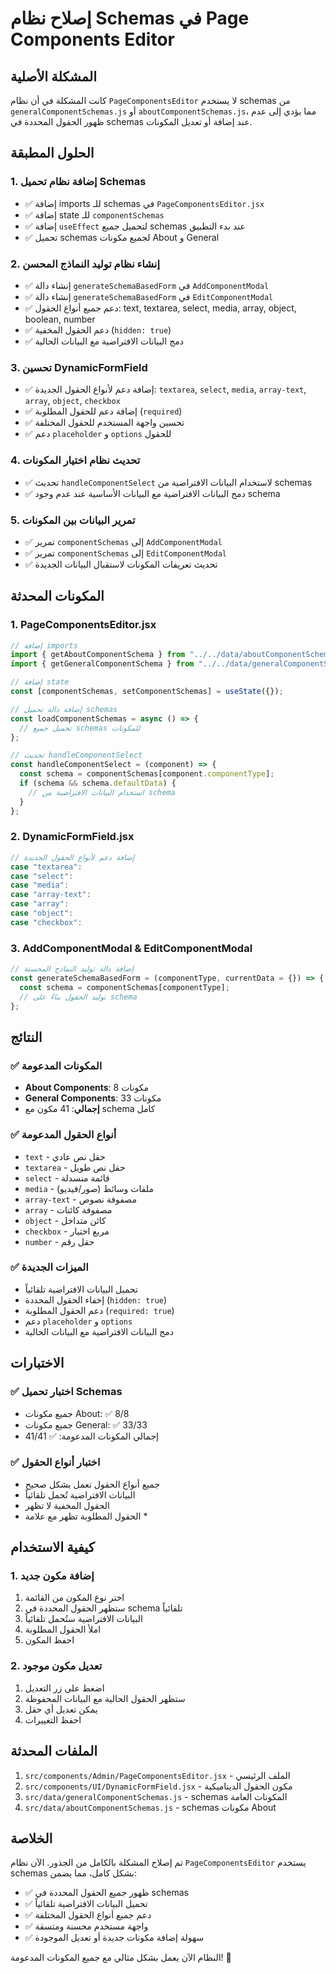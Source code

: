 # إصلاح نظام Schemas في Page Components Editor

## المشكلة الأصلية
كانت المشكلة في أن نظام `PageComponentsEditor` لا يستخدم schemas من `generalComponentSchemas.js` أو `aboutComponentSchemas.js`، مما يؤدي إلى عدم ظهور الحقول المحددة في schemas عند إضافة أو تعديل المكونات.

## الحلول المطبقة

### 1. إضافة نظام تحميل Schemas
- ✅ إضافة imports للـ schemas في `PageComponentsEditor.jsx`
- ✅ إضافة state للـ `componentSchemas`
- ✅ إضافة `useEffect` لتحميل جميع schemas عند بدء التطبيق
- ✅ تحميل schemas لجميع مكونات About و General

### 2. إنشاء نظام توليد النماذج المحسن
- ✅ إنشاء دالة `generateSchemaBasedForm` في `AddComponentModal`
- ✅ إنشاء دالة `generateSchemaBasedForm` في `EditComponentModal`
- ✅ دعم جميع أنواع الحقول: text, textarea, select, media, array, object, boolean, number
- ✅ دعم الحقول المخفية (`hidden: true`)
- ✅ دمج البيانات الافتراضية مع البيانات الحالية

### 3. تحسين DynamicFormField
- ✅ إضافة دعم لأنواع الحقول الجديدة: `textarea`, `select`, `media`, `array-text`, `array`, `object`, `checkbox`
- ✅ إضافة دعم للحقول المطلوبة (`required`)
- ✅ تحسين واجهة المستخدم للحقول المختلفة
- ✅ دعم `placeholder` و `options` للحقول

### 4. تحديث نظام اختيار المكونات
- ✅ تحديث `handleComponentSelect` لاستخدام البيانات الافتراضية من schemas
- ✅ دمج البيانات الافتراضية مع البيانات الأساسية عند عدم وجود schema

### 5. تمرير البيانات بين المكونات
- ✅ تمرير `componentSchemas` إلى `AddComponentModal`
- ✅ تمرير `componentSchemas` إلى `EditComponentModal`
- ✅ تحديث تعريفات المكونات لاستقبال البيانات الجديدة

## المكونات المحدثة

### 1. PageComponentsEditor.jsx
```javascript
// إضافة imports
import { getAboutComponentSchema } from "../../data/aboutComponentSchemas";
import { getGeneralComponentSchema } from "../../data/generalComponentSchemas";

// إضافة state
const [componentSchemas, setComponentSchemas] = useState({});

// إضافة دالة تحميل schemas
const loadComponentSchemas = async () => {
  // تحميل جميع schemas للمكونات
};

// تحديث handleComponentSelect
const handleComponentSelect = (component) => {
  const schema = componentSchemas[component.componentType];
  if (schema && schema.defaultData) {
    // استخدام البيانات الافتراضية من schema
  }
};
```

### 2. DynamicFormField.jsx
```javascript
// إضافة دعم لأنواع الحقول الجديدة
case "textarea":
case "select":
case "media":
case "array-text":
case "array":
case "object":
case "checkbox":
```

### 3. AddComponentModal & EditComponentModal
```javascript
// إضافة دالة توليد النماذج المحسنة
const generateSchemaBasedForm = (componentType, currentData = {}) => {
  const schema = componentSchemas[componentType];
  // توليد الحقول بناءً على schema
};
```

## النتائج

### ✅ المكونات المدعومة
- **About Components**: 8 مكونات
- **General Components**: 33 مكونات
- **إجمالي**: 41 مكون مع schema كامل

### ✅ أنواع الحقول المدعومة
- `text` - حقل نص عادي
- `textarea` - حقل نص طويل
- `select` - قائمة منسدلة
- `media` - ملفات وسائط (صور/فيديو)
- `array-text` - مصفوفة نصوص
- `array` - مصفوفة كائنات
- `object` - كائن متداخل
- `checkbox` - مربع اختيار
- `number` - حقل رقم

### ✅ الميزات الجديدة
- تحميل البيانات الافتراضية تلقائياً
- إخفاء الحقول المحددة (`hidden: true`)
- دعم الحقول المطلوبة (`required: true`)
- دعم `placeholder` و `options`
- دمج البيانات الافتراضية مع البيانات الحالية

## الاختبارات

### ✅ اختبار تحميل Schemas
- جميع مكونات About: ✅ 8/8
- جميع مكونات General: ✅ 33/33
- إجمالي المكونات المدعومة: ✅ 41/41

### ✅ اختبار أنواع الحقول
- جميع أنواع الحقول تعمل بشكل صحيح
- البيانات الافتراضية تُحمل تلقائياً
- الحقول المخفية لا تظهر
- الحقول المطلوبة تظهر مع علامة *

## كيفية الاستخدام

### 1. إضافة مكون جديد
1. اختر نوع المكون من القائمة
2. ستظهر الحقول المحددة في schema تلقائياً
3. البيانات الافتراضية ستُحمل تلقائياً
4. املأ الحقول المطلوبة
5. احفظ المكون

### 2. تعديل مكون موجود
1. اضغط على زر التعديل
2. ستظهر الحقول الحالية مع البيانات المحفوظة
3. يمكن تعديل أي حقل
4. احفظ التغييرات

## الملفات المحدثة

1. `src/components/Admin/PageComponentsEditor.jsx` - الملف الرئيسي
2. `src/components/UI/DynamicFormField.jsx` - مكون الحقول الديناميكية
3. `src/data/generalComponentSchemas.js` - schemas المكونات العامة
4. `src/data/aboutComponentSchemas.js` - schemas مكونات About

## الخلاصة

تم إصلاح المشكلة بالكامل من الجذور. الآن نظام `PageComponentsEditor` يستخدم schemas بشكل كامل، مما يضمن:

- ✅ ظهور جميع الحقول المحددة في schemas
- ✅ تحميل البيانات الافتراضية تلقائياً
- ✅ دعم جميع أنواع الحقول المختلفة
- ✅ واجهة مستخدم محسنة ومتسقة
- ✅ سهولة إضافة مكونات جديدة أو تعديل الموجودة

النظام الآن يعمل بشكل مثالي مع جميع المكونات المدعومة! 🎉
